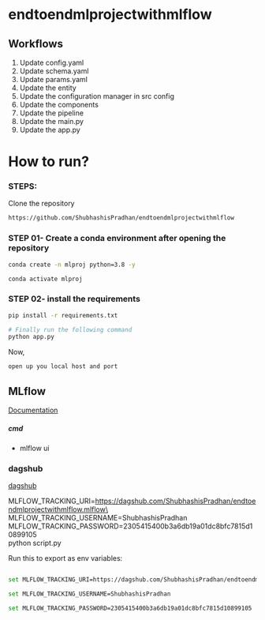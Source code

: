# endtoendmlprojectwithmlflow


## Workflows

1. Update config.yaml
2. Update schema.yaml
3. Update params.yaml
4. Update the entity
5. Update the configuration manager in src config
6. Update the components
7. Update the pipeline 
8. Update the main.py
9. Update the app.py



# How to run?
### STEPS:

Clone the repository

```bash
https://github.com/ShubhashisPradhan/endtoendmlprojectwithmlflow
```
### STEP 01- Create a conda environment after opening the repository

```bash
conda create -n mlproj python=3.8 -y
```

```bash
conda activate mlproj
```


### STEP 02- install the requirements
```bash
pip install -r requirements.txt
```


```bash
# Finally run the following command
python app.py
```

Now,
```bash
open up you local host and port
```



## MLflow

[Documentation](https://mlflow.org/docs/latest/index.html)


##### cmd
- mlflow ui

### dagshub
[dagshub](https://dagshub.com/)

MLFLOW_TRACKING_URI=https://dagshub.com/ShubhashisPradhan/endtoendmlprojectwithmlflow.mlflow\
MLFLOW_TRACKING_USERNAME=ShubhashisPradhan \
MLFLOW_TRACKING_PASSWORD=2305415400b3a6db19a01dc8bfc7815d10899105 \
python script.py

Run this to export as env variables:

```bash

set MLFLOW_TRACKING_URI=https://dagshub.com/ShubhashisPradhan/endtoendmlprojectwithmlflow.mlflow

set MLFLOW_TRACKING_USERNAME=ShubhashisPradhan

set MLFLOW_TRACKING_PASSWORD=2305415400b3a6db19a01dc8bfc7815d10899105

```